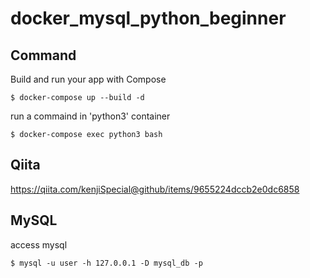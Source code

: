 # docker_mysql_python_beginner

## Command

Build and run your app with Compose

```
$ docker-compose up --build -d
```

run a commaind in 'python3' container

```
$ docker-compose exec python3 bash
```

## Qiita

https://qiita.com/kenjiSpecial@github/items/9655224dccb2e0dc6858

## MySQL

access mysql

```
$ mysql -u user -h 127.0.0.1 -D mysql_db -p
```
